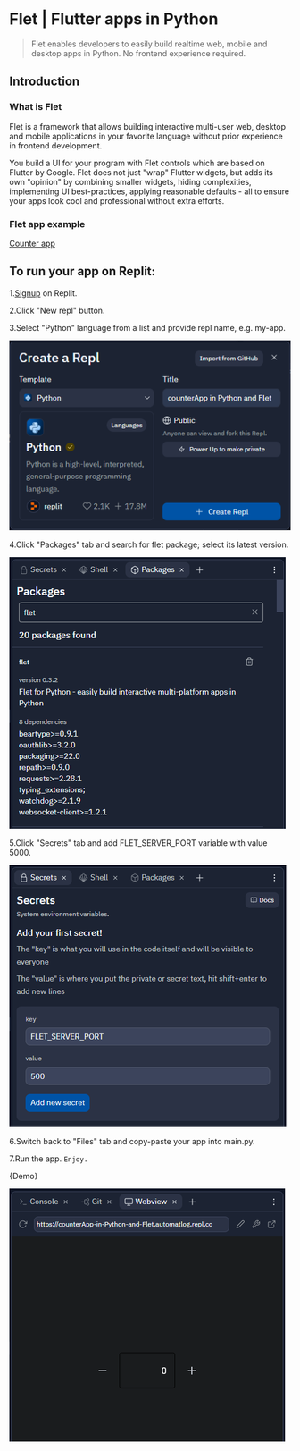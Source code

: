 # Flet | Flutter apps in Python 
> Flet enables developers to easily build realtime web, mobile and desktop apps in Python. No frontend experience required.

## Introduction
### What is Flet
Flet is a framework that allows building interactive multi-user web, desktop and mobile applications in your favorite language without prior experience in frontend development.

You build a UI for your program with Flet controls which are based on Flutter by Google. Flet does not just "wrap" Flutter widgets, but adds its own "opinion" by combining smaller widgets, hiding complexities, implementing UI best-practices, applying reasonable defaults - all to ensure your apps look cool and professional without extra efforts.

### Flet app example
[Counter app](https://replit.com/@Automatlog/counterApp-in-Python-and-Flet?v=1)

## To run your app on Replit:
1.[Signup](https://replit.com) on Replit.

2.Click "New repl" button.

3.Select "Python" language from a list and provide repl name, e.g. my-app.

![image](image.png)

4.Click "Packages" tab and search for flet package; select its latest version.

![image](image_2.png)

5.Click "Secrets" tab and add FLET_SERVER_PORT variable with value 5000.

![image](image_3.png)

6.Switch back to "Files" tab and copy-paste your app into main.py.

7.Run the app.
`Enjoy.`

{Demo}

![image](image_4.png)